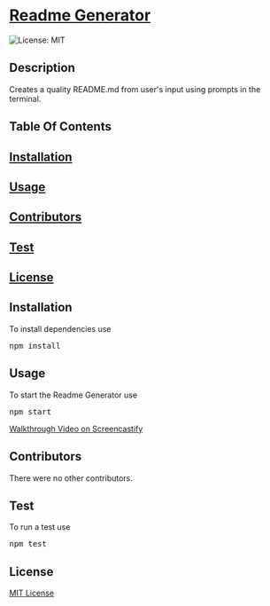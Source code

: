 <h1><a href="https://github.com/jamehzlee/Readme-Generator">Readme Generator</a></h1>

![License: MIT](https://img.shields.io/badge/License-MIT-yellow.svg)

<h2>Description</h2>
Creates a quality README.md from user's input using prompts in the terminal.

<h2>Table Of Contents</h2>
<h2><a href="#install">Installation</a></h2>
<h2><a href="#usage">Usage</a></h2>
<h2><a href="#cont">Contributors</a></h2>
<h2><a href="#test">Test</a></h2>
<h2><a href="#license">License</a></h2>


<h2 id="install">Installation</h2>
To install dependencies use
<pre>npm install</pre>

<h2 id="usage">Usage</h2>
To start the Readme Generator use
<pre>npm start</pre>
<a href="https://watch.screencastify.com/v/UvxOalGi5FTOILPBuTrV">Walkthrough Video on Screencastify</a>

<h2 id="cont">Contributors</h2>
There were no other contributors.

<h2 id="test">Test</h2>
To run a test use
<pre>npm test</pre>

<h2 id="license">License</h2>
<a href='https://opensource.org/licenses/MIT'>MIT License</a>